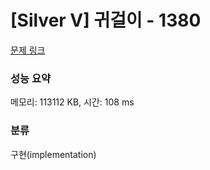 # [Silver V] 귀걸이 - 1380 

[문제 링크](https://www.acmicpc.net/problem/1380) 

### 성능 요약

메모리: 113112 KB, 시간: 108 ms

### 분류

구현(implementation)

